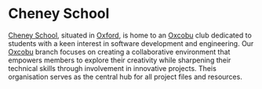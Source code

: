 # Cheney School

[Cheney School](https://www.cheneyschool.org/), situated in [Oxford](https://www.openstreetmap.org/relation/394037), is home to an [Oxcobu](https://oxcobu.github.io/) club dedicated to students with a keen interest in software development and engineering. Our [Oxcobu](https://github.com/oxcobu) branch focuses on creating a collaborative environment that empowers members to explore their creativity while sharpening their technical skills through involvement in innovative projects.
Theis organisation serves as the central hub for all project files and resources.
